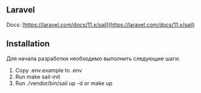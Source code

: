 ## Laravel
Docs: [https://laravel.com/docs/11.x/sail](https://laravel.com/docs/11.x/sail)


## Installation
Для начала разработки необходимо выполнить следующие шаги:
1. Copy .env.example to .env
2. Run make sail-init
3. Run ./vendor/bin/sail up -d or make up
